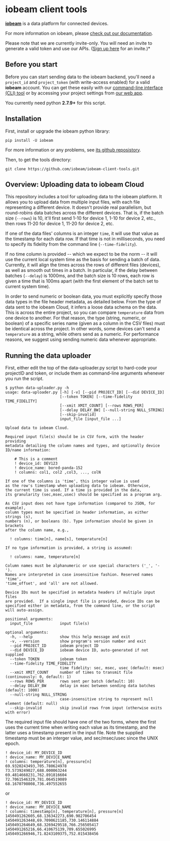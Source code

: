 # iobeam client tools

**[iobeam](https://iobeam.com)** is a data platform for connected devices.

For more information on iobeam, please [check out our documentation](https://docs.iobeam.com).

Please note that we are currently invite-only. You will need an invite
to generate a valid token and use our APIs.
([Sign up here](https://iobeam.com) for an invite.)*

## Before you start

Before you can start sending data to the iobeam backend, you'll need a
`project_id` and  `project_token` (with write-access enabled) for a valid
**iobeam** account. You can get these easily with our
[command-line interface (CLI) tool](https://github.com/iobeam/iobeam) or by
accessing your project settings from [our web app](https://app.iobeam.com).

You currently need python **2.7.9+** for this script.

## Installation

First, install or upgrade the iobeam python library:

    pip install -U iobeam

For more information or any problems, see [its github reposistory](https://github.com/iobeam/iobeam-client-python).

Then, to get the tools directory:

    git clone https://github.com/iobeam/iobeam-client-tools.git

## Overview: Uploading data to iobeam Cloud

This repository includes a tool for uploading data to the iobeam
platform.  It allows you to upload data from multiple input files,
with each file representing a different device.  It doesn't provide
real parallelism, but round-robins data batches across the different
devices.  That is, if the batch size (`--rows`) is 10, it'll first
send 1-10 for device 1, 1-10 for device 2, etc., then rows 11-20 for
device 1, 11-20 for device 2, etc.

If one of the data files' columns is an integer `time`, it will
use that value as the timestamp for each data row.  If that time
is not in milliseconds, you need to specify its fidelity from the
command line (`--time-fidelity`).

If no time column is provided -- which we expect to be the norm
-- it will use the current local system time as the basis for sending
a batch of data. Currently, it will align the times across the
rows of different files (devices), as well as smooth out times in
a batch. In particular, if the delay between batches (`--delay`) is
1000ms, and the batch size is 10 rows, each row is given a time
that is 100ms apart (with the first element of the batch set to
current system time).

In order to send numeric or boolean data, you must explicitly specify
those data types in the file header metadata, as detailed below.  From
the type of data sent to the iobeam Cloud, it infers a loose data
schema on the data.  This is across the entire project, so you can
compare `temperature` data from one device to another.  For that
reason, the type (string, numeric, or boolean) of a specific series
name (given as a column in the CSV files) must be identical across the
project.  In other words, some devices can't send a `temperature` as a
string, while others send as a numeric.  For performance reasons, we
suggest using sending numeric data whenever appropriate.

## Running the data uploader

First, either edit the top of the data-uploader.py script to hard-code
your projectID and token, or include them as command-line arguments
whenever you run the script.

```text
$ python data-uploader.py -h
usage: data-uploader.py [-h] [-v] [--pid PROJECT_ID] [--did DEVICE_ID]
                        [--token TOKEN] [--time-fidelity TIME_FIDELITY]
                        [--xmit XMIT_COUNT] [--rows ROWS_PER]
                        [--delay DELAY_BW] [--null-string NULL_STRING]
                        [--skip-invalid]
                        input_file [input_file ...]

Upload data to iobeam Cloud.

Required input file(s) should be in CSV form, with the header providing
metadata detailing the column names and types, and optionally device
ID/name information:

    # This is a comment
    ! device_id: DEV123
    ! device_name: bored-panda-152
    ! columns: col1, col2 ,col3, ..., colN
    
If one of the columns is 'time', this integer value is used
as the row's timestamp when uploading data to iobeam. Otherwise,
the current time is used. If a time is provided in the data,
its granularity (sec,msec,usec) should be specified as a program arg.

As CSV input does not have type information (compared to JSON, for example),
column types must be specified in header information, as either strings (s),
numbers (n), or booleans (b). Type information should be given in brackets
after the column name, e.g.,

  ! columns: time[n], name[s], temperature[n]

If no type information is provided, a string is assumed:

  ! columns: name, temperature[n]

Column names must be alphanumeric or use special characters ('_', '-').
Names are interpreted in case insensitive fashion. Reserved names 'time',
'time_offset', and 'all' are not allowed.

Device IDs must be specified in metadata headers if multiple input files
are provided.  If a single input file is provided, device IDs can be
specified either in metadata, from the command line, or the script
will auto-assign.

positional arguments:
  input_file            input file(s)

optional arguments:
  -h, --help            show this help message and exit
  -v, --version         show program's version number and exit
  --pid PROJECT_ID      iobeam project ID
  --did DEVICE_ID       iobeam device ID, auto-generated if not supplied
  --token TOKEN         iobeam token
  --time-fidelity TIME_FIDELITY
                        time fidelity: sec, msec, usec (default: msec)
  --xmit XMIT_COUNT     number of times to transmit file (continuously: 0, default: 1)
  --rows ROWS_PER       rows sent per batch (default: 10)
  --delay DELAY_BW      delay in msec between sending data batches (default: 1000)
  --null-string NULL_STRING
                        case-insensitive string to represent null element (default: null)
  --skip-invalid        skip invalid rows from input (otherwise exits with error)

```

The required input file should have one of the two forms, where the
first uses the current time when writing each value as its timestamp,
and the latter uses a timestamp present in the input file.  Note the
supplied timestamp must be an interger value, and sec/msec/usec since
the UNIX epoch.

```text
! device_id: MY_DEVICE_ID
! device_name: MY_DEVICE_NAME
! columns: temperature[n], pressure[n] 
69.9320243493,705.780624978
73.5739249027,688.000063244
69.4814668231,762.891816604
72.7061546329,781.064519089
68.1670798008,736.497552655
```
or
```text
! device_id: MY_DEVICE_ID
! device_name: MY_DEVICE_NAME
! columns: timestamp[n], temperature[n], pressure[n]
1450491262605,68.136342273,690.982706454
1450491263448,69.7090621185,730.146114884
1450491264649,68.3269429518,766.256505417
1450491265216,66.410675139,709.655026995
1450491266946,71.8243109375,752.015438456
```